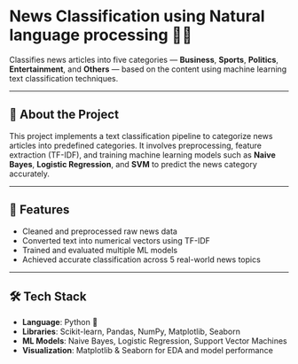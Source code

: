 # News Classification using Natural language processing 📰🤖

Classifies news articles into five categories — **Business**, **Sports**, **Politics**, **Entertainment**, and **Others** — based on the content using machine learning text classification techniques.

---

## 🧠 About the Project

This project implements a text classification pipeline to categorize news articles into predefined categories. It involves preprocessing, feature extraction (TF-IDF), and training machine learning models such as **Naive Bayes**, **Logistic Regression**, and **SVM** to predict the news category accurately.

---

## 🚀 Features

- Cleaned and preprocessed raw news data
- Converted text into numerical vectors using TF-IDF
- Trained and evaluated multiple ML models
- Achieved accurate classification across 5 real-world news topics

---

## 🛠 Tech Stack

- **Language**: Python 🐍
- **Libraries**: Scikit-learn, Pandas, NumPy, Matplotlib, Seaborn
- **ML Models**: Naive Bayes, Logistic Regression, Support Vector Machines
- **Visualization**: Matplotlib & Seaborn for EDA and model performance
